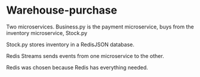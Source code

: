 # Warehouse-purchase

Two microservices.
Business.py is the payment microservice, buys from the inventory microservice, Stock.py

Stock.py stores inventory in a RedisJSON database.

Redis Streams sends events from one microservice to the other.

Redis was chosen because Redis has everything needed.